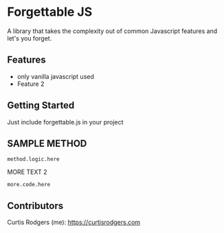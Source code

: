 # Forgettable JS

A library that takes the complexity out of common Javascript features and let's you forget.

## Features

- only vanilla javascript used
- Feature 2


## Getting Started

Just include forgettable.js in your project

## SAMPLE METHOD

````
method.logic.here
````

MORE TEXT 2

````
more.code.here
````


## Contributors

Curtis Rodgers (me): https://curtisrodgers.com
